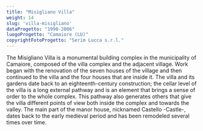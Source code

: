 ```yaml
---
title: "Misigliano Villa"
weight: 14
slug: 'villa-misigliano'
dataProgetto: "1990-2006"
luogoProgetto: "Camaiore (LU)"
copyrightFotoProgetto: "Serim Lucca s.r.l."
---
```

The Misigliano Villa is a monumental building complex in the municipality of Camaiore, composed of the villa complex and the adjacent village. Work began with the renovation of the seven houses of the village and then continued to the villa and the four houses that are inside it. The villa and its gardens date back to an eighteenth-century construction; the cellar level of the villa is a long external pathway and is an element that brings a sense of order to the whole complex. This pathway also generates others that give the villa different points of view both inside the complex and towards the valley.
The main part of the manor house, nicknamed Castello -Castle-, dates back to the early medieval period and has been remodeled several times over time.